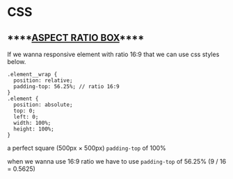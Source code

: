 # CSS

## \*\*\*\*[**ASPECT RATIO BOX**](https://css-tricks.com/aspect-ratio-boxes/)\*\*\*\*

If we wanna responsive element with ratio 16:9 that we can use css styles below.

```text
.element__wrap {
  position: relative;
  padding-top: 56.25%; // ratio 16:9
}
.element {
  position: absolute;
  top: 0;
  left: 0;
  width: 100%;
  height: 100%;
}
```

a perfect square \(500px × 500px\) `padding-top` of 100%

when we wanna use 16:9 ratio we have to use `padding-top` of 56.25% \(9 / 16 = 0.5625\)

